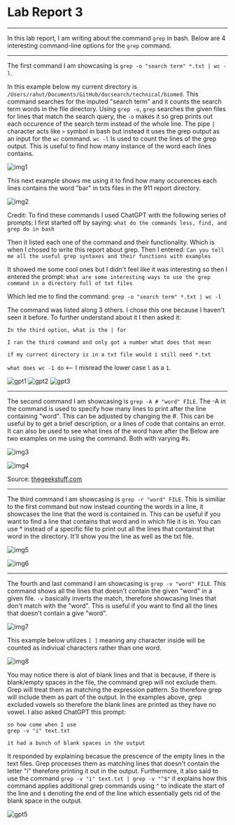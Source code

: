 # Lab Report 3
---

In this lab report, I am writing about the command `grep` in bash. Below are 4 interesting command-line options for the `grep` command.

---

The first command I am showcasing is `grep -o "search term" *.txt | wc -l`. 

In this example below my current directory is `/Users/rahut/Documents/GitHub/docsearch/technical/biomed`. This command searches for the inputed "search term" and it counts the search term words in the file directory. Using `grep -o`, `grep` searches the given files for lines that match the search query, the `-o` makes it so grep prints out each occurence of the search term instead of the whole line. The pipe `|` character acts like `>` symbol in bash but instead it uses the grep output as an input for the `wc` command. `wc -l` Is used to count the lines of the grep output. This is useful to find how many instance of the word each lines contains.

![img1](labss1.png)

This next example shows me using it to find how many occurences each lines contains the word "bar" in txts files in the 911 report directory.

![img2](lab3ss2.png)

Credit: To find these commands I used ChatGPT with the following series of prompts:
I first started off by saying:
`what do the commands less, find, and grep do in bash`


Then it listed each one of the command and their functionality. Which is when I chosed to write this report about grep.
Then I entered: `Can you tell me all the useful grep syntaxes and their functions with examples`


It showed me some cool ones but I didn't feel like it was interesting so then I entered the prompt:
`What are some interesting ways to use the grep command in a directory full of txt files`


Which led me to find the command:
`grep -o "search term" *.txt | wc -l`


The command was listed along 3 others. I chose this one because I haven't seen it before.
To further understand about it I then asked it:

`In the third option, what is the | for`

`I ran the third command and only got a number what does that mean`

`if my current directory is in a txt file would i still need *.txt`

`what does wc -1 do` <-- I misread the lower case `l` as a `1`.

![gpt1](gpt1.png)
![gpt2](gpt2.png)
![gpt3](gpt3.png)


---

The second command I am showcasing is `grep -A # "word" FILE`. The -A in the command is used to specify how many lines to print after the line containing "word". This can be adjusted by changing the #. This can be useful by to get a brief description, or a lines of code that contains an error. It can also be used to see what lines of the word have after the Below are two examples on me using the command. Both with varying #s.

![img3](lab3ss3.png)

![img4](lab3ss4.png)

Source: [thegeekstuff.com](https://www.thegeekstuff.com/2009/03/15-practical-unix-grep-command-examples/) 

---

The third command I am showcasing is `grep -r "word" FILE`. This is similiar to the first command but now instead counting the words in a line, it showcases the line that the word is contained in. This can be useful if you want to find a line that contains that word and in which file it is in. You can use * instead of a specific file to print out all the lines that containst that word in the directory. It'll show you the line as well as the txt file.

![img5](lab3ss5.png)

![img6](lab3ss6.png)

---

The fourth and last command I am showcasing is `grep -v "word" FILE`. This command shows all the lines that doesn't contain the given "word" in a given file. `-v` basically inverts the match, therefore showcasing lines that don't match with the "word". This is useful if you want to find all the lines that doesn't contain a give "word". 

![img7](lab3ss7.png)

This example below utilizes `[ ]` meaning any character inside will be counted as indiviual characters rather than one word.

![img8](lab3ss8.png)

You may notice there is alot of blank lines and that is because, if there is blank/empty spaces in the file, the command grep will not exclude them. Grep will treat them as matching the expression pattern. So therefore grep will include them as part of the output. In the examples above, grep excluded vowels so therefore the blank lines are printed as they have no vowel. I also asked ChatGPT this prompt: 
```
so how come when I use 
grep -v "i" text.txt

it had a bunch of blank spaces in the output
```

It responded by explaining becasue the prescence of the empty lines in the text files. Grep processes them as matching lines that doesn't contain the letter "i" therefore printing it out in the output. Furthermore, it also said to use the command `grep -v "i" text.txt | grep -v "^$"` it explains how this command applies additional grep commands using `^` to indicate the start of the line and `$` denoting the end of the line which essentially gets rid of the blank space in the output.

![gpt5](gpt4.png)


